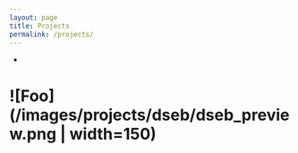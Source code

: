 ```yaml
---
layout: page
title: Projects
permalink: /projects/
---
```


- <a href="{{ site.baseurl }}{% link _proj/dseb.md %}" img src="images/projects/dseb/dseb_preview.png" rel="Deep Structured Energy-Based Image Inpainting" height="48" width="48"></a>

# ![Foo](/images/projects/dseb/dseb_preview.png | width=150)
